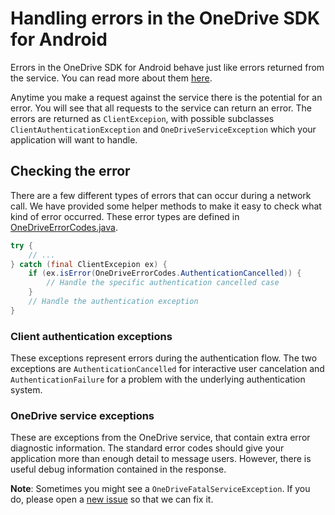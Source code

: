 # Handling errors in the OneDrive SDK for Android

Errors in the OneDrive SDK for Android behave just like errors returned from the service. You can read more about them [here](https://github.com/OneDrive/onedrive-api-docs/blob/master/misc/errors.md).

Anytime you make a request against the service there is the potential for an error. You will see that all requests to the service can return an error. The errors are returned as `ClientExcepion`, with possible subclasses `ClientAuthenticationException` and `OneDriveServiceException` which your application will want to handle.

## Checking the error

There are a few different types of errors that can occur during a network call. We have provided some helper methods to make it easy to check what kind of error occurred. These error types are defined in [OneDriveErrorCodes.java](../OneDriveSDK/src/main/java/com/onedrive/sdk/core/OneDriveErrorCodes.java).

```java
try {
    // ...
} catch (final ClientExcepion ex) {
    if (ex.isError(OneDriveErrorCodes.AuthenticationCancelled)) {
        // Handle the specific authentication cancelled case
    }
    // Handle the authentication exception
}
```

### Client authentication exceptions

These exceptions represent errors during the authentication flow. The two exceptions are `AuthenticationCancelled` for interactive user cancelation and `AuthenticationFailure` for a problem with the underlying authentication system.

### OneDrive service exceptions

These are exceptions from the OneDrive service, that contain extra error diagnostic information. The standard error codes should give your application more than enough detail to message users. However, there is useful debug information contained in the response.

__Note__: Sometimes you might see a `OneDriveFatalServiceException`. If you do, please open a [new issue](https://github.com/OneDrive/onedrive-sdk-android/issues/new) so that we can fix it.

